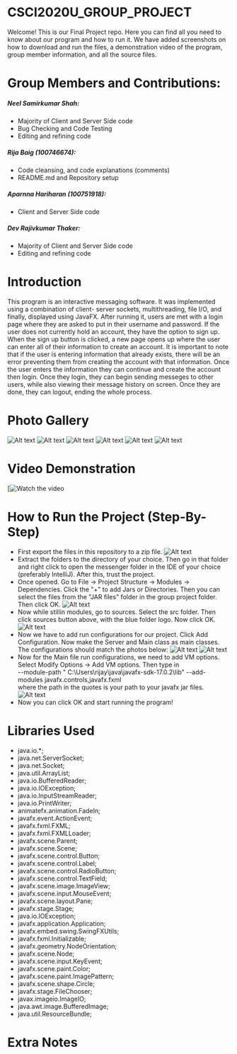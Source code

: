 # CSCI2020U_GROUP_PROJECT

Welcome! This is our Final Project repo. Here you can find all you need to know about our program and how to run it. We have added screenshots on how to download and run the files, a demonstration video of the program, group member information, and all the source files. 

# Group Members and Contributions: <br />
##### Neel Samirkumar Shah: <br />
  * Majority of Client and Server Side code <br />
  * Bug Checking and Code Testing <br />
  * Editing and refining code <br />
##### Rija Baig (100746674): <br />
  * Code cleansing, and code explanations (comments) <br />
  * README.md and Repository setup <br />
##### Aparnna Hariharan (100751918): <br />
  * Client and Server Side code <br />
##### Dev Rajivkumar Thaker: <br />
  * Majority of Client and Server Side code <br />
  * Editing and refining code <br />

# Introduction
This program is an interactive messaging software.  It was implemented using a combination of client- server sockets, multithreading, file I/O, and finally, displayed using JavaFX. After running it, users are met with a login page where they are asked to put in their username and password. If the user does not currently hold an account, they have the option to sign up. When the sign up button is clicked, a new page opens up where the user can enter all of their information to create an account. It is important to note that if the user is entering information that already exists, there will be an error preventing them from creating the account with that information. Once the user enters the information they can continue and create the account then login. Once they login, they can begin sending messeges to other users, while also viewing their message history on screen. Once they are done, they can logout, ending the whole process.  
# Photo Gallery
![Alt text](https://github.com/rijabaig/CSCI2020U_GROUP_PROJECT/blob/main/images/login.png "Login Page")
![Alt text](https://github.com/rijabaig/CSCI2020U_GROUP_PROJECT/blob/main/images/signup.png "Signup Page")
![Alt text](https://github.com/rijabaig/CSCI2020U_GROUP_PROJECT/blob/main/images/chatpage.png "Chat Page")
![Alt text](https://github.com/rijabaig/CSCI2020U_GROUP_PROJECT/blob/main/images/profileinfo.png "Profile Page")
![Alt text](https://github.com/rijabaig/CSCI2020U_GROUP_PROJECT/blob/main/images/chatexample.png "Chat with User")
![Alt text](https://github.com/rijabaig/CSCI2020U_GROUP_PROJECT/blob/main/images/scenebuilder.png "Scenebuilder")
# Video Demonstration 
[![Watch the video](https://www.youtube.com/watch?v=lSGm8P7wH8I&feature=youtu.be)
# How to Run the Project (Step-By-Step)
* First export the files in this repository to a zip file. 
![Alt text](https://github.com/rijabaig/CSCI2020U_GROUP_PROJECT/blob/main/images/step1.png "Zip File")
* Extract the folders to the directory of your choice. Then go in that folder and right click to open the messenger folder in the IDE of your choice (preferably IntelliJ). After this, trust the project. 
* Once opened. Go to File -> Project Structure -> Modules -> Dependencies. Click the "+" to add Jars or Directories. Then you can select the files from the "JAR files" folder in the group project folder. Then click OK.
![Alt text](https://github.com/rijabaig/CSCI2020U_GROUP_PROJECT/blob/main/images/step2.png "JAR Files")
* Now while stillin modules, go to sources. Select the src folder. Then click sources button above, with the blue folder logo. Now click OK.
![Alt text](https://github.com/rijabaig/CSCI2020U_GROUP_PROJECT/blob/main/images/step3.png "JAR Files")
* Now we have to add run configurations for our project. Click Add Configuration. Now make the Server and Main class as main classes. The configurations should match the photos below:
![Alt text](https://github.com/rijabaig/CSCI2020U_GROUP_PROJECT/blob/main/images/step4.png "JAR Files")
![Alt text](https://github.com/rijabaig/CSCI2020U_GROUP_PROJECT/blob/main/images/part5!.png "JAR Files")
* Now for the Main file run configurations, we need to add VM options. Select Modify Options -> Add VM options. Then type in <br /> --module-path " C:\Users\rijay\java\javafx-sdk-17.0.2\lib" --add-modules javafx.controls,javafx.fxml <br /> where the path in the quotes is your path to your javafx jar files.
![Alt text](https://github.com/rijabaig/CSCI2020U_GROUP_PROJECT/blob/main/images/part6.png "JAR Files")
* Now you can click OK and start running the program! 
# Libraries Used
* java.io.*;
* java.net.ServerSocket;
* java.net.Socket;
* java.util.ArrayList;
* java.io.BufferedReader;
* java.io.IOException;
* java.io.InputStreamReader;
* java.io.PrintWriter;
* animatefx.animation.FadeIn;
* javafx.event.ActionEvent;
* javafx.fxml.FXML;
* javafx.fxml.FXMLLoader;
* javafx.scene.Parent;
* javafx.scene.Scene;
* javafx.scene.control.Button;
* javafx.scene.control.Label;
* javafx.scene.control.RadioButton;
* javafx.scene.control.TextField;
* javafx.scene.image.ImageView;
* javafx.scene.input.MouseEvent;
* javafx.scene.layout.Pane;
* javafx.stage.Stage;
* java.io.IOException;
* javafx.application.Application;
* javafx.embed.swing.SwingFXUtils;
* javafx.fxml.Initializable;
* javafx.geometry.NodeOrientation;
* javafx.scene.Node;
* javafx.scene.input.KeyEvent;
* javafx.scene.paint.Color;
* javafx.scene.paint.ImagePattern;
* javafx.scene.shape.Circle;
* javafx.stage.FileChooser;
* javax.imageio.ImageIO;
* java.awt.image.BufferedImage;
* java.util.ResourceBundle;
# Extra Notes


